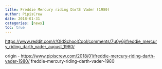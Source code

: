 ```yaml
---
title: Freddie Mercury riding Darth Vader (1980)
author: PipisCrew
date: 2018-01-31
categories: [news]
toc: true
---
```


https://www.reddit.com/r/OldSchoolCool/comments/7u0y6j/freddie_mercury_riding_darth_vader_august_1980/

origin - https://www.pipiscrew.com/2018/01/freddie-mercury-riding-darth-vader-1980/ freddie-mercury-riding-darth-vader-1980